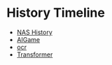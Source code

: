 # History Timeline
- [NAS History](https://junxnone.github.io/ht/NAS/)
- [AIGame](https://junxnone.github.io/ht/AIGame/)
- [ocr](https://junxnone.github.io/ht/ocr/)
- [Transformer](https://junxnone.github.io/ht/Transformer/)
